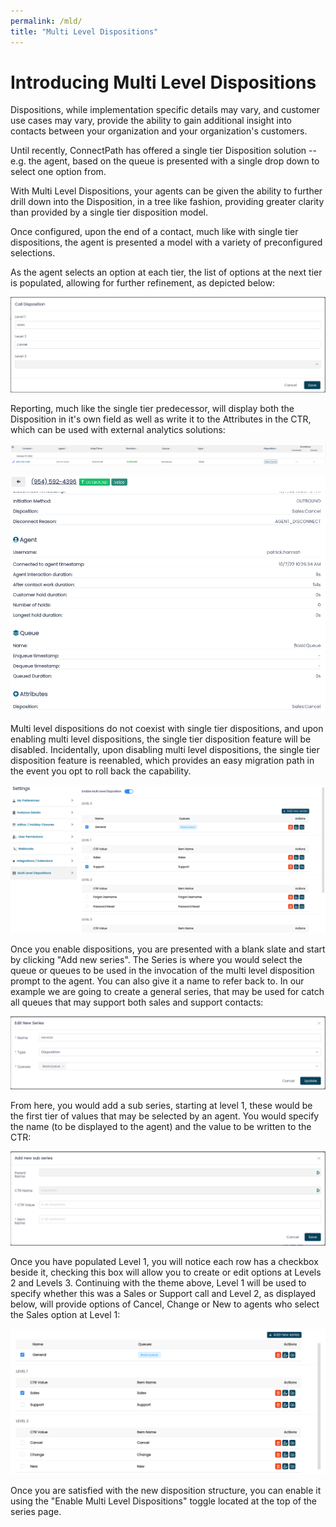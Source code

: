 ```yaml
---
permalink: /mld/
title: "Multi Level Dispositions"
---
```


# Introducing Multi Level Dispositions

Dispositions, while implementation specific details may vary, and
customer use cases may vary, provide the ability to gain additional
insight into contacts between your organization and your organization's
customers.

Until recently, ConnectPath has offered a single tier Disposition solution --
e.g. the agent, based on the queue is presented with a single drop down
to select one option from.

With Multi Level Dispositions, your agents can be given the ability to
further drill down into the Disposition, in a tree like fashion,
providing greater clarity than provided by a single tier disposition
model.

Once configured, upon the end of a contact, much like with single tier
dispositions, the agent is presented a model with a variety of
preconfigured selections.

As the agent selects an option at each tier, the list of options at the
next tier is populated, allowing for further refinement, as depicted
below:

![](./mld/media/image1.png)

Reporting, much like the single tier predecessor, will display both the
Disposition in it's own field as well as write it to the Attributes in
the CTR, which can be used with external analytics solutions:

![](./mld/media/image2.png)

![](./mld/media/image3.png)

Multi level dispositions do not coexist with single tier dispositions,
and upon enabling multi level dispositions, the single tier disposition
feature will be disabled. Incidentally, upon disabling multi level
dispositions, the single tier disposition feature is reenabled, which
provides an easy migration path in the event you opt to roll back the
capability.

![](./mld/media/image4.png)

Once you enable dispositions, you are presented with a blank slate and
start by clicking "Add new series". The Series is where you would select
the queue or queues to be used in the invocation of the multi level
disposition prompt to the agent. You can also give it a name to refer
back to. In our example we are going to create a general series, that
may be used for catch all queues that may support both sales and support
contacts:

![](./mld/media/image5.png)

From here, you would add a sub series, starting at level 1, these would
be the first tier of values that may be selected by an agent. You would
specify the name (to be displayed to the agent) and the value to be
written to the CTR:

![](./mld/media/image6.png)

Once you have populated Level 1, you will notice each row has a checkbox
beside it, checking this box will allow you to create or edit options at
Levels 2 and Levels 3. Continuing with the theme above, Level 1 will be
used to specify whether this was a Sales or Support call and Level 2, as
displayed below, will provide options of Cancel, Change or New to agents
who select the Sales option at Level 1:

![](./mld/media/image7.png)

Once you are satisfied with the new disposition structure, you can
enable it using the "Enable Multi Level Dispositions" toggle located at
the top of the series page.

